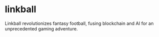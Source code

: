 # linkball
Linkball revolutionizes fantasy football, fusing blockchain and AI for an unprecedented gaming adventure.
